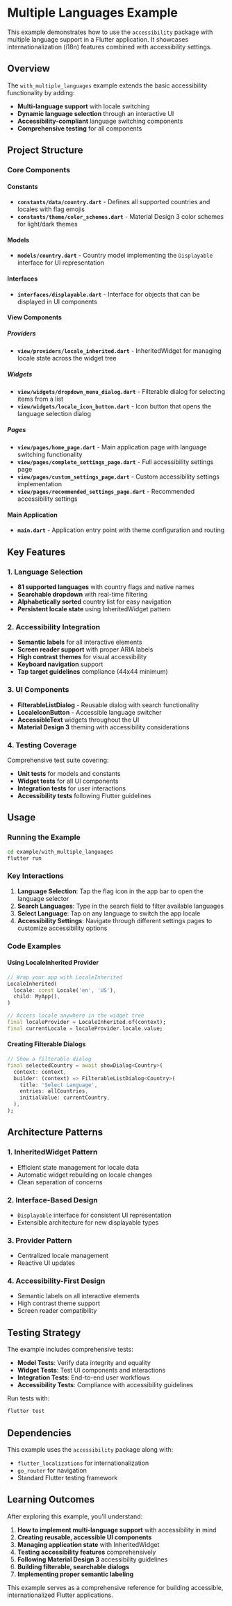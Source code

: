 # Multiple Languages Example

This example demonstrates how to use the `accessibility` package with multiple language support in a Flutter application. It showcases internationalization (i18n) features combined with accessibility settings.

## Overview

The `with_multiple_languages` example extends the basic accessibility functionality by adding:

- **Multi-language support** with locale switching
- **Dynamic language selection** through an interactive UI
- **Accessibility-compliant** language switching components
- **Comprehensive testing** for all components

## Project Structure

### Core Components

#### **Constants**
- **`constants/data/country.dart`** - Defines all supported countries and locales with flag emojis
- **`constants/theme/color_schemes.dart`** - Material Design 3 color schemes for light/dark themes

#### **Models**
- **`models/country.dart`** - Country model implementing the `Displayable` interface for UI representation

#### **Interfaces**
- **`interfaces/displayable.dart`** - Interface for objects that can be displayed in UI components

#### **View Components**

##### **Providers**
- **`view/providers/locale_inherited.dart`** - InheritedWidget for managing locale state across the widget tree

##### **Widgets**
- **`view/widgets/dropdown_menu_dialog.dart`** - Filterable dialog for selecting items from a list
- **`view/widgets/locale_icon_button.dart`** - Icon button that opens the language selection dialog

##### **Pages**
- **`view/pages/home_page.dart`** - Main application page with language switching functionality
- **`view/pages/complete_settings_page.dart`** - Full accessibility settings page
- **`view/pages/custom_settings_page.dart`** - Custom accessibility settings implementation
- **`view/pages/recommended_settings_page.dart`** - Recommended accessibility settings

#### **Main Application**
- **`main.dart`** - Application entry point with theme configuration and routing

## Key Features

### 1. **Language Selection**
- **81 supported languages** with country flags and native names
- **Searchable dropdown** with real-time filtering
- **Alphabetically sorted** country list for easy navigation
- **Persistent locale state** using InheritedWidget pattern

### 2. **Accessibility Integration**
- **Semantic labels** for all interactive elements
- **Screen reader support** with proper ARIA labels
- **High contrast themes** for visual accessibility
- **Keyboard navigation** support
- **Tap target guidelines** compliance (44x44 minimum)

### 3. **UI Components**
- **FilterableListDialog** - Reusable dialog with search functionality
- **LocaleIconButton** - Accessible language switcher
- **AccessibleText** widgets throughout the UI
- **Material Design 3** theming with accessibility considerations

### 4. **Testing Coverage**
Comprehensive test suite covering:
- **Unit tests** for models and constants
- **Widget tests** for all UI components
- **Integration tests** for user interactions
- **Accessibility tests** following Flutter guidelines

## Usage

### Running the Example

```bash
cd example/with_multiple_languages
flutter run
```

### Key Interactions

1. **Language Selection**: Tap the flag icon in the app bar to open the language selector
2. **Search Languages**: Type in the search field to filter available languages
3. **Select Language**: Tap on any language to switch the app locale
4. **Accessibility Settings**: Navigate through different settings pages to customize accessibility options

### Code Examples

#### Using LocaleInherited Provider
```dart
// Wrap your app with LocaleInherited
LocaleInherited(
  locale: const Locale('en', 'US'),
  child: MyApp(),
)

// Access locale anywhere in the widget tree
final localeProvider = LocaleInherited.of(context);
final currentLocale = localeProvider.locale.value;
```

#### Creating Filterable Dialogs
```dart
// Show a filterable dialog
final selectedCountry = await showDialog<Country>(
  context: context,
  builder: (context) => FilterableListDialog<Country>(
    title: 'Select Language',
    entries: allCountries,
    initialValue: currentCountry,
  ),
);
```

## Architecture Patterns

### 1. **InheritedWidget Pattern**
- Efficient state management for locale data
- Automatic widget rebuilding on locale changes
- Clean separation of concerns

### 2. **Interface-Based Design**
- `Displayable` interface for consistent UI representation
- Extensible architecture for new displayable types

### 3. **Provider Pattern**
- Centralized locale management
- Reactive UI updates

### 4. **Accessibility-First Design**
- Semantic labels on all interactive elements
- High contrast theme support
- Screen reader compatibility

## Testing Strategy

The example includes comprehensive tests:

- **Model Tests**: Verify data integrity and equality
- **Widget Tests**: Test UI components and interactions
- **Integration Tests**: End-to-end user workflows
- **Accessibility Tests**: Compliance with accessibility guidelines

Run tests with:
```bash
flutter test
```

## Dependencies

This example uses the `accessibility` package along with:
- `flutter_localizations` for internationalization
- `go_router` for navigation
- Standard Flutter testing framework

## Learning Outcomes

After exploring this example, you'll understand:

1. **How to implement multi-language support** with accessibility in mind
2. **Creating reusable, accessible UI components**
3. **Managing application state** with InheritedWidget
4. **Testing accessibility features** comprehensively
5. **Following Material Design 3** accessibility guidelines
6. **Building filterable, searchable dialogs**
7. **Implementing proper semantic labeling**

This example serves as a comprehensive reference for building accessible, internationalized Flutter applications.
